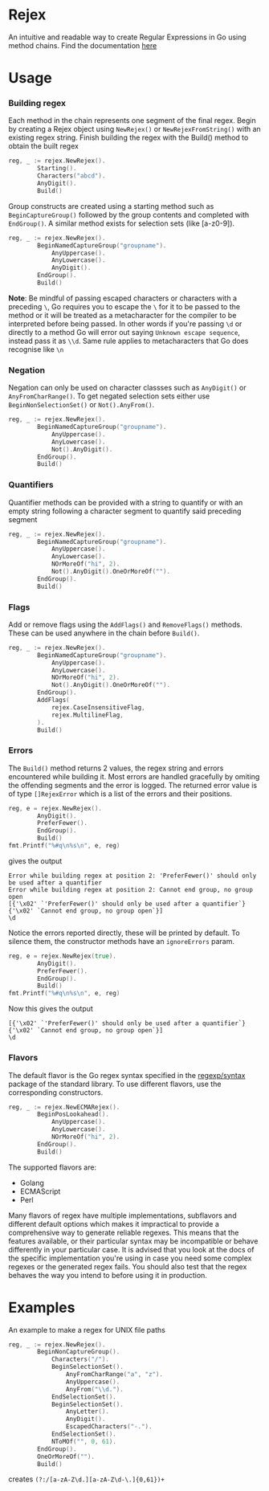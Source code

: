 # Rejex
An intuitive and readable way to create Regular Expressions in Go using method chains.
Find the documentation [here](https://pkg.go.dev/github.com/tyagdit/rejex)

# Usage

### Building regex

Each method in the chain represents one segment of the final regex.
Begin by creating a Rejex object using `NewRejex()` or `NewRejexFromString()` with an existing regex string.
Finish building the regex with the Build() method to obtain the built regex

```Go
reg, _ := rejex.NewRejex().
        Starting().
        Characters("abcd").
        AnyDigit().
        Build()
```

Group constructs are created using a starting method such as `BeginCaptureGroup()` followed by the group contents
and completed with `EndGroup()`. A similar method exists for selection sets (like [a-z0-9]).

```Go
reg, _ := rejex.NewRejex().
        BeginNamedCaptureGroup("groupname").
            AnyUppercase().
            AnyLowercase().
            AnyDigit().
        EndGroup().
        Build()
```

**Note**: Be mindful of passing escaped characters or characters with a preceding `\`, Go requires you to
escape the `\` for it to be passed to the method or it will be treated as a metacharacter for the compiler
to be interpreted before being passed. In other words if you're passing `\d` or directly to a method Go will
error out saying `Unknown escape sequence`, instead pass it as `\\d`. Same rule applies to metacharacters
that Go does recognise like `\n`

### Negation

Negation can only be used on character classses such as `AnyDigit()` or `AnyFromCharRange()`.
To get negated selection sets either use `BeginNonSelectionSet()` or `Not().AnyFrom()`.

```Go
reg, _ := rejex.NewRejex().
        BeginNamedCaptureGroup("groupname").
            AnyUppercase().
            AnyLowercase().
            Not().AnyDigit().
        EndGroup().
        Build()
```

### Quantifiers

Quantifier methods can be provided with a string to quantify or with an empty string following
a character segment to quantify said preceding segment

```Go
reg, _ := rejex.NewRejex().
        BeginNamedCaptureGroup("groupname").
            AnyUppercase().
            AnyLowercase().
            NOrMoreOf("hi", 2).
            Not().AnyDigit().OneOrMoreOf("").
        EndGroup().
        Build()
```

### Flags

Add or remove flags using the `AddFlags()` and `RemoveFlags()` methods. These can be used anywhere
in the chain before `Build()`.

```Go
reg, _ := rejex.NewRejex().
        BeginNamedCaptureGroup("groupname").
            AnyUppercase().
            AnyLowercase().
            NOrMoreOf("hi", 2).
            Not().AnyDigit().OneOrMoreOf("").
        EndGroup().
        AddFlags(
            rejex.CaseInsensitiveFlag,
            rejex.MultilineFlag,
        ).
        Build()
```

### Errors

The `Build()` method returns 2 values, the regex string and errors encountered while building it.
Most errors are handled gracefully by omiting the offending segments and the error is logged.
The returned error value is of type `[]RejexError` which is a list of the errors and their positions.

```Go
reg, e = rejex.NewRejex().
        AnyDigit().
        PreferFewer().
        EndGroup().
        Build()
fmt.Printf("%#q\n%s\n", e, reg)
```
gives the output

```
Error while building regex at position 2: 'PreferFewer()' should only be used after a quantifier
Error while building regex at position 2: Cannot end group, no group open
[{'\x02' `'PreferFewer()' should only be used after a quantifier`} {'\x02' `Cannot end group, no group open`}]
\d
```

Notice the errors reported directly, these will be printed by default. To silence them, the constructor
methods have an `ignoreErrors` param.

```Go
reg, e = rejex.NewRejex(true).
        AnyDigit().
        PreferFewer().
        EndGroup().
        Build()
fmt.Printf("%#q\n%s\n", e, reg)
```
Now this gives the output 

```
[{'\x02' `'PreferFewer()' should only be used after a quantifier`} {'\x02' `Cannot end group, no group open`}]
\d
```

### Flavors

The default flavor is the Go regex syntax specified in the
[regexp/syntax](https://pkg.go.dev/regexp/syntax@go1.18.1) package of the standard library.
To use different flavors, use the corresponding constructors.

```Go
reg, _ := rejex.NewECMARejex().
        BeginPosLookahead().
            AnyUppercase().
            AnyLowercase().
            NOrMoreOf("hi", 2).
        EndGroup().
        Build()
```

The supported flavors are:

- Golang
- ECMAScript
- Perl

Many flavors of regex have multiple implementations, subflavors and different default options
which makes it impractical to provide a comprehensive way to generate reliable regexes. This means
that the features available, or their particular syntax may be incompatible or behave differently
in your particular case. It is advised that you look at the docs of the specific implementation
you're using in case you need some complex regexes or the generated regex fails. You should also
test that the regex behaves the way you intend to before using it in production.

# Examples

An example to make a regex for UNIX file paths

```Go
reg, _ := rejex.NewRejex().
        BeginNonCaptureGroup().
            Characters("/").
            BeginSelectionSet().
                AnyFromCharRange("a", "z").
                AnyUppercase().
                AnyFrom("\\d.").
            EndSelectionSet().
            BeginSelectionSet().
                AnyLetter().
                AnyDigit().
                EscapedCharacters("-.").
            EndSelectionSet().
            NToMOf("", 0, 61).
        EndGroup().
        OneOrMoreOf("").
        Build()
```
creates `(?:/[a-zA-Z\d.][a-zA-Z\d-\.]{0,61})+`
